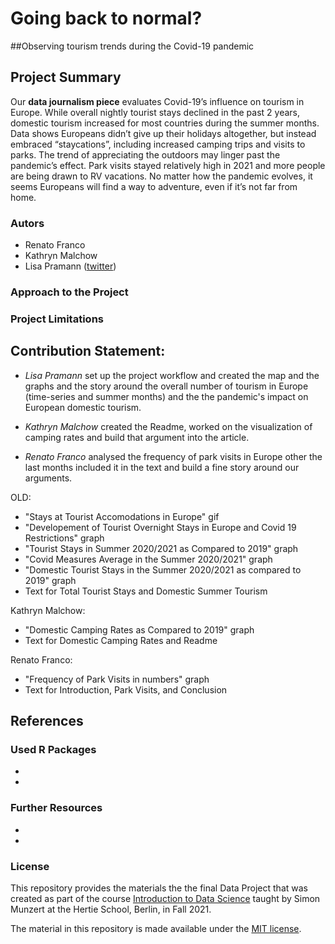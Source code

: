 # Going back to normal? 
##Observing tourism trends during the Covid-19 pandemic 

## Project Summary

Our **data journalism piece** evaluates Covid-19’s influence on tourism in Europe. While overall nightly tourist stays declined in the past 2 years, domestic tourism increased for most countries during the summer months. Data shows Europeans didn’t give up their holidays altogether, but instead embraced “staycations”, including increased camping trips and visits to parks. The trend of appreciating the outdoors may linger past the pandemic’s effect. Park visits stayed relatively high in 2021 and more people are being drawn to RV vacations. No matter how the pandemic evolves, it seems Europeans will find a way to adventure, even if it’s not far from home. 

### Autors 

- Renato Franco
- Kathryn Malchow
- Lisa Pramann ([twitter](https://twitter.com/pramannlisa))


### Approach to the Project 



### Project Limitations 



## Contribution Statement:

- *Lisa Pramann* set up the project workflow and created the map and the graphs and the story around the overall number of tourism in Europe (time-series and summer months) and the the pandemic's impact on European domestic tourism. 

- *Kathryn Malchow* created the Readme, worked on the visualization of camping rates and build that argument into the article. 

- *Renato Franco* analysed the frequency of park visits in Europe other the last months included it in the text and build a fine story around our arguments. 


OLD: 
* "Stays at Tourist Accomodations in Europe" gif
* "Developement of Tourist Overnight Stays in Europe and Covid 19 Restrictions" graph
* "Tourist Stays in Summer 2020/2021 as Compared to 2019" graph
* "Covid Measures Average in the Summer 2020/2021" graph
* "Domestic Tourist Stays in the Summer 2020/2021 as compared to 2019" graph
* Text for Total Tourist Stays and Domestic Summer Tourism

Kathryn Malchow:
* "Domestic Camping Rates as Compared to 2019" graph
* Text for Domestic Camping Rates and Readme

Renato Franco:
* "Frequency of Park Visits in numbers" graph
* Text for Introduction, Park Visits, and Conclusion 


## References 

### Used R Packages 

*
*

### Further Resources 

*
*

### License

This repository provides the materials the the final Data Project that was created as part of the course [Introduction to Data Science](https://github.com/intro-to-data-science-21) taught by Simon Munzert at the Hertie School, Berlin, in Fall 2021.

The material in this repository is made available under the [MIT license](http://opensource.org/licenses/mit-license.php). 
